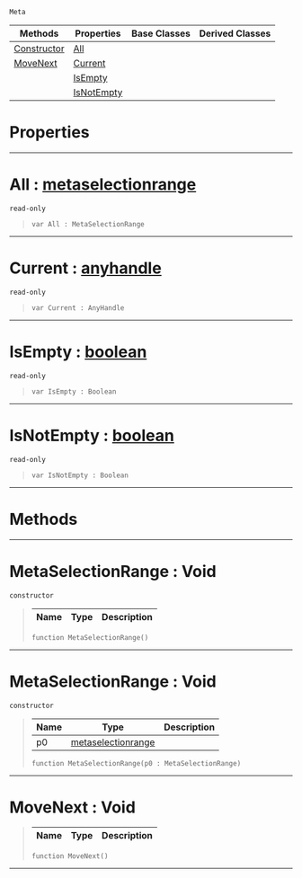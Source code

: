  `Meta`

|Methods|Properties|Base Classes|Derived Classes|
|---|---|---|---|
|[Constructor](metaselectionrange.md#metaselectionrange-void)|[All](metaselectionrange.md#all-zilch-engine-document)| | |
|[MoveNext](metaselectionrange.md#movenext-void)|[Current](metaselectionrange.md#current-zilch-engine-docu)| | |
| |[IsEmpty](metaselectionrange.md#isempty-zilch-engine-docu)| | |
| |[IsNotEmpty](metaselectionrange.md#isnotempty-zilch-engine-d)| | |


 #  Properties


---  
 #  All : [metaselectionrange](metaselectionrange.md)

 `read-only`

> 
> ```TS:Nada
> var All : MetaSelectionRange


---  
 #  Current : [anyhandle](../nada_base_types/anyhandle.md)

 `read-only`

> 
> ```TS:Nada
> var Current : AnyHandle


---  
 #  IsEmpty : [boolean](../nada_base_types/boolean.md)

 `read-only`

> 
> ```TS:Nada
> var IsEmpty : Boolean


---  
 #  IsNotEmpty : [boolean](../nada_base_types/boolean.md)

 `read-only`

> 
> ```TS:Nada
> var IsNotEmpty : Boolean


---  
 #  Methods


---  
 #  MetaSelectionRange : Void

 `constructor`

> 
> |Name|Type|Description|
> |---|---|---|
> ```TS:Nada
> function MetaSelectionRange()
> ``` 


---  
 #  MetaSelectionRange : Void

 `constructor`

> 
> |Name|Type|Description|
> |---|---|---|
> |p0|[metaselectionrange](metaselectionrange.md)| |
> ```TS:Nada
> function MetaSelectionRange(p0 : MetaSelectionRange)
> ``` 


---  
 #  MoveNext : Void

> 
> |Name|Type|Description|
> |---|---|---|
> ```TS:Nada
> function MoveNext()
> ``` 


---  
 

 